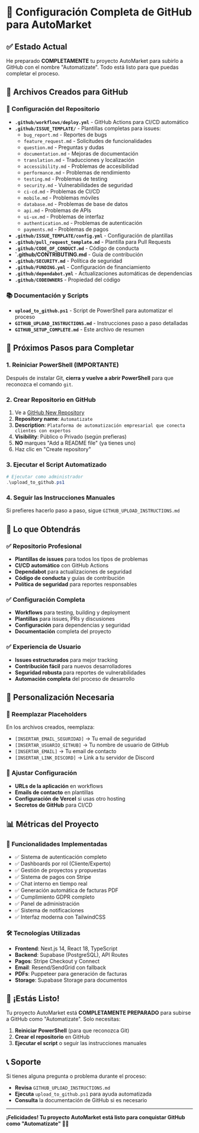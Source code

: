 # 🎉 Configuración Completa de GitHub para AutoMarket

## ✅ Estado Actual

He preparado **COMPLETAMENTE** tu proyecto AutoMarket para subirlo a GitHub con el nombre "Automatizate". Todo está listo para que puedas completar el proceso.

## 📁 Archivos Creados para GitHub

### 🔧 Configuración del Repositorio
- **`.github/workflows/deploy.yml`** - GitHub Actions para CI/CD automático
- **`.github/ISSUE_TEMPLATE/`** - Plantillas completas para issues:
  - `bug_report.md` - Reportes de bugs
  - `feature_request.md` - Solicitudes de funcionalidades
  - `question.md` - Preguntas y dudas
  - `documentation.md` - Mejoras de documentación
  - `translation.md` - Traducciones y localización
  - `accessibility.md` - Problemas de accesibilidad
  - `performance.md` - Problemas de rendimiento
  - `testing.md` - Problemas de testing
  - `security.md` - Vulnerabilidades de seguridad
  - `ci-cd.md` - Problemas de CI/CD
  - `mobile.md` - Problemas móviles
  - `database.md` - Problemas de base de datos
  - `api.md` - Problemas de APIs
  - `ui-ux.md` - Problemas de interfaz
  - `authentication.md` - Problemas de autenticación
  - `payments.md` - Problemas de pagos
- **`.github/ISSUE_TEMPLATE/config.yml`** - Configuración de plantillas
- **`.github/pull_request_template.md`** - Plantilla para Pull Requests
- **`.github/CODE_OF_CONDUCT.md`** - Código de conducta
- **`.github/CONTRIBUTING.md** - Guía de contribución
- **`.github/SECURITY.md`** - Política de seguridad
- **`.github/FUNDING.yml`** - Configuración de financiamiento
- **`.github/dependabot.yml`** - Actualizaciones automáticas de dependencias
- **`.github/CODEOWNERS`** - Propiedad del código

### 📚 Documentación y Scripts
- **`upload_to_github.ps1`** - Script de PowerShell para automatizar el proceso
- **`GITHUB_UPLOAD_INSTRUCTIONS.md`** - Instrucciones paso a paso detalladas
- **`GITHUB_SETUP_COMPLETE.md`** - Este archivo de resumen

## 🚀 Próximos Pasos para Completar

### 1. Reiniciar PowerShell (IMPORTANTE)
Después de instalar Git, **cierra y vuelve a abrir PowerShell** para que reconozca el comando `git`.

### 2. Crear Repositorio en GitHub
1. Ve a [GitHub New Repository](https://github.com/new)
2. **Repository name**: `Automatizate`
3. **Description**: `Plataforma de automatización empresarial que conecta clientes con expertos`
4. **Visibility**: Público o Privado (según prefieras)
5. **NO** marques "Add a README file" (ya tienes uno)
6. Haz clic en "Create repository"

### 3. Ejecutar el Script Automatizado
```powershell
# Ejecutar como administrador
.\upload_to_github.ps1
```

### 4. Seguir las Instrucciones Manuales
Si prefieres hacerlo paso a paso, sigue `GITHUB_UPLOAD_INSTRUCTIONS.md`

## 🎯 Lo que Obtendrás

### ✅ Repositorio Profesional
- **Plantillas de issues** para todos los tipos de problemas
- **CI/CD automático** con GitHub Actions
- **Dependabot** para actualizaciones de seguridad
- **Código de conducta** y guías de contribución
- **Política de seguridad** para reportes responsables

### ✅ Configuración Completa
- **Workflows** para testing, building y deployment
- **Plantillas** para issues, PRs y discusiones
- **Configuración** para dependencias y seguridad
- **Documentación** completa del proyecto

### ✅ Experiencia de Usuario
- **Issues estructurados** para mejor tracking
- **Contribución fácil** para nuevos desarrolladores
- **Seguridad robusta** para reportes de vulnerabilidades
- **Automación completa** del proceso de desarrollo

## 🔧 Personalización Necesaria

### 📝 Reemplazar Placeholders
En los archivos creados, reemplaza:
- `[INSERTAR_EMAIL_SEGURIDAD]` → Tu email de seguridad
- `[INSERTAR_USUARIO_GITHUB]` → Tu nombre de usuario de GitHub
- `[INSERTAR_EMAIL]` → Tu email de contacto
- `[INSERTAR_LINK_DISCORD]` → Link a tu servidor de Discord

### 🎨 Ajustar Configuración
- **URLs de la aplicación** en workflows
- **Emails de contacto** en plantillas
- **Configuración de Vercel** si usas otro hosting
- **Secretos de GitHub** para CI/CD

## 📊 Métricas del Proyecto

### 🚀 Funcionalidades Implementadas
- ✅ Sistema de autenticación completo
- ✅ Dashboards por rol (Cliente/Experto)
- ✅ Gestión de proyectos y propuestas
- ✅ Sistema de pagos con Stripe
- ✅ Chat interno en tiempo real
- ✅ Generación automática de facturas PDF
- ✅ Cumplimiento GDPR completo
- ✅ Panel de administración
- ✅ Sistema de notificaciones
- ✅ Interfaz moderna con TailwindCSS

### 🛠️ Tecnologías Utilizadas
- **Frontend**: Next.js 14, React 18, TypeScript
- **Backend**: Supabase (PostgreSQL), API Routes
- **Pagos**: Stripe Checkout y Connect
- **Email**: Resend/SendGrid con fallback
- **PDFs**: Puppeteer para generación de facturas
- **Storage**: Supabase Storage para documentos

## 🎉 ¡Estás Listo!

Tu proyecto AutoMarket está **COMPLETAMENTE PREPARADO** para subirse a GitHub como "Automatizate". Solo necesitas:

1. **Reiniciar PowerShell** (para que reconozca Git)
2. **Crear el repositorio** en GitHub
3. **Ejecutar el script** o seguir las instrucciones manuales

## 📞 Soporte

Si tienes alguna pregunta o problema durante el proceso:
- **Revisa** `GITHUB_UPLOAD_INSTRUCTIONS.md`
- **Ejecuta** `upload_to_github.ps1` para ayuda automatizada
- **Consulta** la documentación de GitHub si es necesario

---

**¡Felicidades! Tu proyecto AutoMarket está listo para conquistar GitHub como "Automatizate" 🚀✨**




